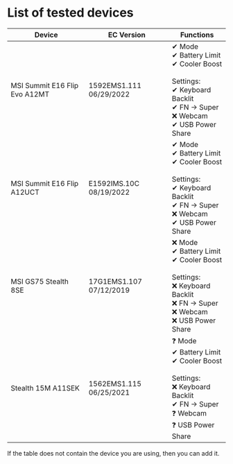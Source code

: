 # List of tested devices

| Device                        | EC Version              | Functions                                                                                                                                   |
|-------------------------------|-------------------------|---------------------------------------------------------------------------------------------------------------------------------------------|
| MSI Summit E16 Flip Evo A12MT | 1592EMS1.111 06/29/2022 | ✔ Mode<br> ✔ Battery Limit<br> ✔ Cooler Boost<br><br> Settings:<br> ✔ Keyboard Backlit<br> ✔ FN -> Super<br> ❌ Webcam<br> ✔ USB Power Share |
| MSI Summit E16 Flip A12UCT    | E1592IMS.10C 08/19/2022 | ✔ Mode<br> ✔ Battery Limit<br> ✔ Cooler Boost<br><br> Settings:<br> ✔ Keyboard Backlit<br> ✔ FN -> Super<br> ❌ Webcam<br> ✔ USB Power Share |
| MSI GS75 Stealth 8SE          | 17G1EMS1.107 07/12/2019 | ❌ Mode<br> ✔ Battery Limit<br> ✔ Cooler Boost<br><br> Settings:<br> ❌ Keyboard Backlit<br> ❌ FN -> Super<br> ❌ Webcam<br> ❌ USB Power Share |
| Stealth 15M A11SEK            | 1562EMS1.115 06/25/2021 | ❓ Mode<br> ✔ Battery Limit<br> ✔ Cooler Boost<br><br> Settings:<br> ❌ Keyboard Backlit<br> ✔ FN -> Super<br> ❓ Webcam<br> ❓ USB Power Share |

If the table does not contain the device you are using, then you can add it.
